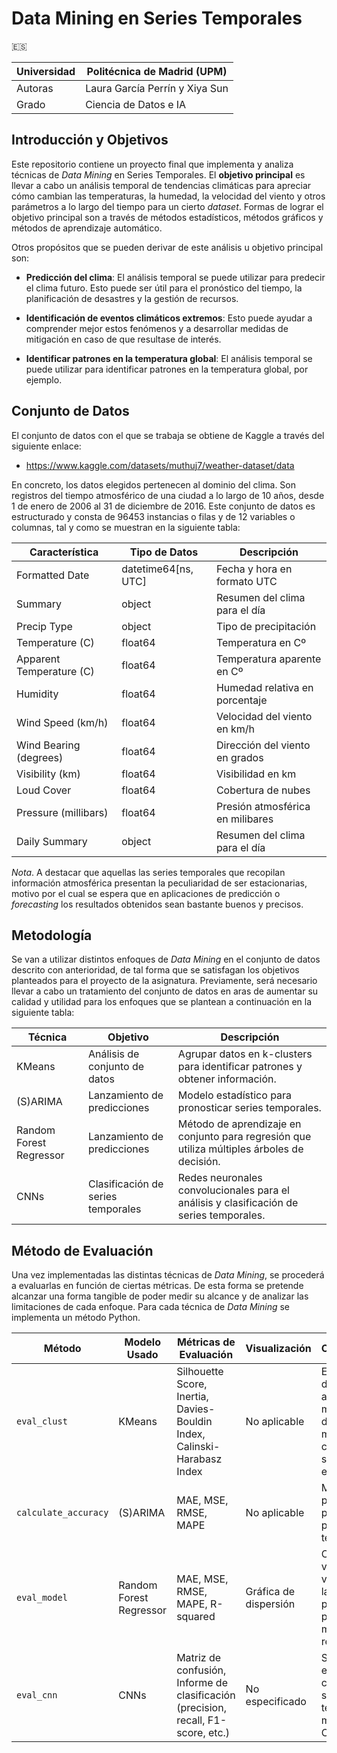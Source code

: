 # Data Mining en Series Temporales
🇪🇸

| Universidad | Politécnica de Madrid (UPM) |
| --- | --- |
| Autoras | Laura García Perrín y  Xiya Sun | 
| Grado   | Ciencia de Datos e IA           |


## Introducción y Objetivos
Este repositorio contiene un proyecto final que implementa y analiza técnicas de _Data Mining_ en Series Temporales.
El **objetivo principal** es llevar a cabo un análisis temporal de tendencias climáticas para apreciar cómo cambian las 
temperaturas, la humedad, la velocidad del viento y otros parámetros a lo largo del tiempo para un cierto _dataset_. 
Formas de lograr el objetivo principal son a través de métodos estadísticos, métodos gráficos y métodos de aprendizaje 
automático.

Otros propósitos que se pueden derivar de este análisis u objetivo principal son:

* **Predicción del clima**: El análisis temporal se puede utilizar para predecir el clima futuro. Esto puede ser útil para
  el pronóstico del tiempo, la planificación de desastres y la gestión de recursos. 

* **Identificación de eventos climáticos extremos**: Esto puede ayudar a comprender mejor estos fenómenos y a desarrollar
  medidas de mitigación en caso de que resultase de interés.

* **Identificar patrones en la temperatura global**: El análisis temporal se puede utilizar para identificar patrones en
  la temperatura global, por ejemplo.

## Conjunto de Datos

El conjunto de datos con el que se trabaja se obtiene de Kaggle a través del siguiente enlace:

* https://www.kaggle.com/datasets/muthuj7/weather-dataset/data

En concreto, los datos elegidos pertenecen al dominio del clima. Son registros del tiempo atmosférico de una ciudad a lo largo de 
10 años, desde 1 de enero de 2006 al 31 de diciembre de 2016. Este conjunto de datos es estructurado y consta de 96453 instancias o filas 
y de 12 variables o columnas, tal y como se muestran en la siguiente tabla:

| Característica                 | Tipo de Datos            | Descripción                                |
|--------------------------------|--------------------------|--------------------------------------------|
| Formatted Date                 | datetime64[ns, UTC]      | Fecha y hora en formato UTC                |
| Summary                        | object                   | Resumen del clima para el día              |
| Precip Type                    | object                   | Tipo de precipitación                      |
| Temperature (C)                | float64                  | Temperatura en Cº                          |
| Apparent Temperature (C)       | float64                  | Temperatura aparente en Cº                 |
| Humidity                       | float64                  | Humedad relativa en porcentaje             |
| Wind Speed (km/h)              | float64                  | Velocidad del viento en km/h               |
| Wind Bearing (degrees)         | float64                  | Dirección del viento en grados             |
| Visibility (km)                | float64                  | Visibilidad en km                          |
| Loud Cover                     | float64                  | Cobertura de nubes                         |
| Pressure (millibars)           | float64                  | Presión atmosférica en milibares           |
| Daily Summary                  | object                   | Resumen del clima para el día              |

_Nota_. A destacar que aquellas las series temporales que recopilan información atmosférica presentan la peculiaridad de ser estacionarias, 
motivo por el cual se espera que en aplicaciones de predicción o _forecasting_ los resultados obtenidos sean bastante buenos y precisos.

## Metodología

Se van a utilizar distintos enfoques de _Data Mining_ en el conjunto de datos descrito con anterioridad, de tal forma que se 
satisfagan los objetivos planteados para el proyecto de la asignatura. Previamente, será necesario llevar a cabo un tratamiento
del conjunto de datos en aras de aumentar su calidad y utilidad para los enfoques que se plantean a continuación en la siguiente
tabla:

| Técnica               | Objetivo                                  | Descripción                                                                 |
|-----------------------|-------------------------------------------|-----------------------------------------------------------------------------|
| KMeans                | Análisis de conjunto de datos             | Agrupar datos en k-clusters para identificar patrones y obtener información.|
| (S)ARIMA              | Lanzamiento de predicciones               | Modelo estadístico para pronosticar series temporales.                      |
| Random Forest Regressor | Lanzamiento de predicciones             | Método de aprendizaje en conjunto para regresión que utiliza múltiples árboles de decisión.|
| CNNs                  | Clasificación de series temporales        | Redes neuronales convolucionales para el análisis y clasificación de series temporales. |

## Método de Evaluación

Una vez implementadas las distintas técnicas de _Data Mining_, se procederá a evaluarlas en función de ciertas métricas. De esta forma se 
pretende alcanzar una forma tangible de poder medir su alcance y de analizar las limitaciones de cada enfoque. Para cada técnica de _Data Mining_
se implementa un método Python.

| Método                | Modelo Usado             | Métricas de Evaluación                                                             | Visualización          | Observaciones                                                                 |
|-----------------------|--------------------------|------------------------------------------------------------------------------------|------------------------|--------------------------------------------------------------------------------|
| `eval_clust`          | KMeans                   | Silhouette Score, Inertia, Davies-Bouldin Index, Calinski-Harabasz Index           | No aplicable           | Evalúa calidad del agrupamiento mediante distintas métricas de cohesión y separación entre clústeres. |
| `calculate_accuracy`  | (S)ARIMA                 | MAE, MSE, RMSE, MAPE                                                               | No aplicable           | Mide la precisión de las predicciones para series temporales.                                             |
| `eval_model`          | Random Forest Regressor  | MAE, MSE, RMSE, MAPE, R-squared                                                    | Gráfica de dispersión  | Compara los valores verdaderos con las predicciones y proporciona métricas de regresión.                 |
| `eval_cnn`            | CNNs                     | Matriz de confusión, Informe de clasificación (precision, recall, F1-score, etc.) | No especificado        | Sugerido para evaluar la clasificación de series temporales mediante CNNs.                               |









